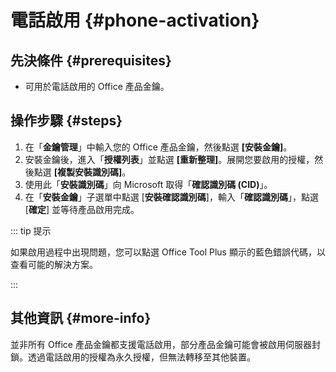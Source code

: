 # 電話啟用 {#phone-activation}

## 先決條件 {#prerequisites}

- 可用於電話啟用的 Office 產品金鑰。

## 操作步驟 {#steps}

1. 在「**金鑰管理**」中輸入您的 Office 產品金鑰，然後點選 **[安裝金鑰]**。
2. 安裝金鑰後，進入「**授權列表**」並點選 **[重新整理]**。展開您要啟用的授權，然後點選 **[複製安裝識別碼]**。
3. 使用此「**安裝識別碼**」向 Microsoft 取得「**確認識別碼 (CID)**」。
4. 在「**安裝金鑰**」子選單中點選 [**安裝確認識別碼**]，輸入「**確認識別碼**」，點選 [**確定**] 並等待產品啟用完成。

::: tip 提示

如果啟用過程中出現問題，您可以點選 Office Tool Plus 顯示的藍色錯誤代碼，以查看可能的解決方案。

:::

## 其他資訊 {#more-info}

並非所有 Office 產品金鑰都支援電話啟用，部分產品金鑰可能會被啟用伺服器封鎖。透過電話啟用的授權為永久授權，但無法轉移至其他裝置。
